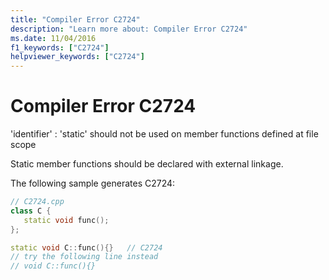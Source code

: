 ```yaml
---
title: "Compiler Error C2724"
description: "Learn more about: Compiler Error C2724"
ms.date: 11/04/2016
f1_keywords: ["C2724"]
helpviewer_keywords: ["C2724"]
---
```

# Compiler Error C2724

'identifier' : 'static' should not be used on member functions defined at file scope

Static member functions should be declared with external linkage.

The following sample generates C2724:

```cpp
// C2724.cpp
class C {
   static void func();
};

static void C::func(){}   // C2724
// try the following line instead
// void C::func(){}
```
